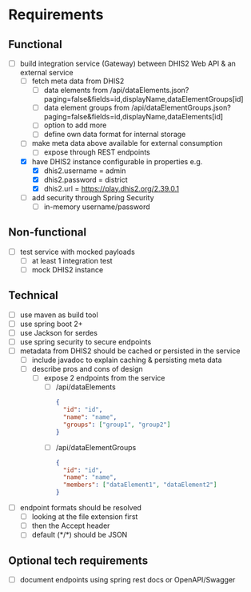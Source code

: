 # Requirements

## Functional
- [ ] build integration service (Gateway) between DHIS2 Web API & an external service
    - [ ] fetch meta data from DHIS2
        - [ ] data elements from /api/dataElements.json?paging=false&fields=id,displayName,dataElementGroups[id]
        - [ ] data element groups from /api/dataElementGroups.json?paging=false&fields=id,displayName,dataElements[id]
        - [ ] option to add more
        - [ ] define own data format for internal storage
    - [ ] make meta data above available for external consumption
        - [ ] expose through REST endpoints
    - [x] have DHIS2 instance configurable in properties e.g.
        - [x] dhis2.username = admin
        - [x] dhis2.password = district
        - [x] dhis2.url = https://play.dhis2.org/2.39.0.1
    - [ ] add security through Spring Security
        - [ ] in-memory username/password

## Non-functional
- [ ] test service with mocked payloads
    - [ ] at least 1 integration test
    - [ ] mock DHIS2 instance

## Technical
- [ ] use maven as build tool
- [ ] use spring boot 2+
- [ ] use Jackson for serdes
- [ ] use spring security to secure endpoints
- [ ] metadata from DHIS2 should be cached or persisted in the service
  - [ ] include javadoc to explain caching & persisting meta data
  - [ ] describe pros and cons of design
    - [ ] expose 2 endpoints from the service
      - [ ] /api/dataElements
        ```json
        {
          "id": "id",
          "name": "name",
          "groups": ["group1", "group2"]
        }
        ```
      - [ ] /api/dataElementGroups
        ```json
        {
          "id": "id",
          "name": "name",
          "members": ["dataElement1", "dataElement2"]
        }
        ```
- [ ] endpoint formats should be resolved
    - [ ] looking at the file extension first
    - [ ] then the Accept header
    - [ ] default (\*/\*) should be JSON

## Optional tech requirements
- [ ] document endpoints using spring rest docs or OpenAPI/Swagger
